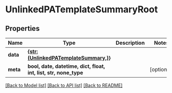 # UnlinkedPATemplateSummaryRoot


## Properties
Name | Type | Description | Notes
------------ | ------------- | ------------- | -------------
**data** | [**{str: (UnlinkedPATemplateSummary,)}**](UnlinkedPATemplateSummary.md) |  | 
**meta** | **bool, date, datetime, dict, float, int, list, str, none_type** |  | [optional] 

[[Back to Model list]](../README.md#documentation-for-models) [[Back to API list]](../README.md#documentation-for-api-endpoints) [[Back to README]](../README.md)


